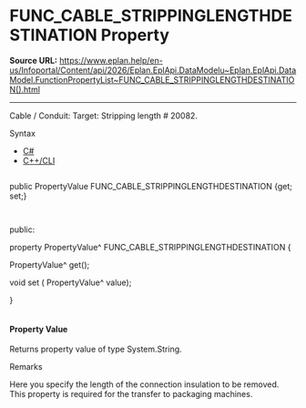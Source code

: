 # FUNC_CABLE_STRIPPINGLENGTHDESTINATION Property

**Source URL:** https://www.eplan.help/en-us/Infoportal/Content/api/2026/Eplan.EplApi.DataModelu~Eplan.EplApi.DataModel.FunctionPropertyList~FUNC_CABLE_STRIPPINGLENGTHDESTINATION().html

---

Cable / Conduit: Target: Stripping length # 20082.

Syntax

- [C#](#i-syntax-CS)
- [C++/CLI](#i-syntax-CPP2005)

```
```
public PropertyValue FUNC_CABLE_STRIPPINGLENGTHDESTINATION {get; set;}
```
```

```
```
public:

property PropertyValue^ FUNC_CABLE_STRIPPINGLENGTHDESTINATION {

   PropertyValue^ get();

   void set (    PropertyValue^ value);

}
```
```

#### Property Value

Returns property value of type System.String.

Remarks

Here you specify the length of the connection insulation to be removed. This property is required for the transfer to packaging machines.
